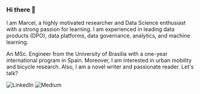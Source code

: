 ### Hi there 👋
I am Marcel, a highly motivated researcher and Data Science enthusiast with a strong passion for learning. I am experienced in leading data products (DPO), data platforms, data governance, analytics, and machine learning. 

An MSc. Engineer from the University of Brasilia with a one-year international program in Spain. 
Moreover, I am interested in urban mobility and bicycle research. Also, I am a novel writer and passionate reader. Let's talk?
<!--
**marcellmello/marcellmello** is a ✨ _special_ ✨ repository because its `README.md` (this file) appears on your GitHub profile.

Here are some ideas to get you started:

- 🔭 I’m currently working on ...
- 🌱 I’m currently learning ...
- 👯 I’m looking to collaborate on ...
- 🤔 I’m looking for help with ...
- 💬 Ask me about ...
- 📫 How to reach me: ...
- 😄 Pronouns: ...
- ⚡ Fun fact: ...
-->

![[LinkedIn](https://www.linkedin.com/in/marcelmello/)](https://img.shields.io/badge/linkedin-%230077B5.svg?style=for-the-badge&logo=linkedin&logoColor=white)
![[Medium](https://medium.com/@marcellmello)](https://img.shields.io/badge/Medium-12100E?style=for-the-badge&logo=medium&logoColor=white)
